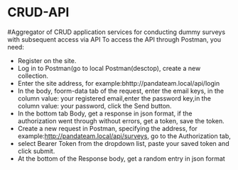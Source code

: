 # CRUD-API
#Aggregator of CRUD application services for conducting dummy surveys with subsequent access via API To access the API through Postman, you need:
- Register on the site.
- Log in to Postman(go to local Postman(desctop), create a new collection.
- Enter the site address, for example:bhttp://pandateam.local/api/login
- In the body, foorm-data tab  of the request, enter the email keys, in the column value: your registered email,enter the password key,in the column value: your password, 
  click the Send button.
- In the bottom tab Body, get a response in json format, if the authorization went through without errors, get a token, save the token.
- Create a new request in Postman, specifying the address, for example:http://pandateam.local/api/surveys,  go to the Authorization tab, 
- select Bearer Token from the dropdown list, paste your saved token and click submit.
- At the bottom of the Response body, get a random entry in json format

